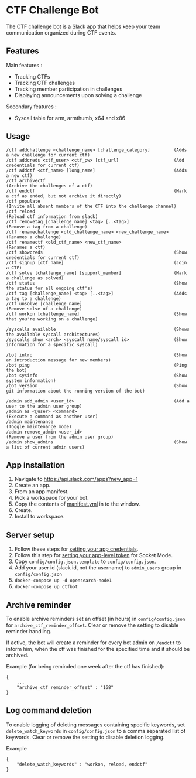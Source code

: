 # CTF Challenge Bot

The CTF challenge bot is a Slack app that helps keep your team communication organized during CTF events.

## Features

Main features :
- Tracking CTFs
- Tracking CTF challenges
- Tracking member participation in challenges
- Displaying announcements upon solving a challenge

Secondary features :
- Syscall table for arm, armthumb, x64 and x86

## Usage

```
/ctf addchallenge <challenge_name> [challenge_category]         (Adds a new challenge for current ctf)
/ctf addcreds <ctf_user> <ctf_pw> [ctf_url]                     (Add credentials for current ctf)
/ctf addctf <ctf_name> [long_name]                              (Adds a new ctf)
/ctf archivectf                                                 (Archive the challenges of a ctf)
/ctf endctf                                                     (Mark a ctf as ended, but not archive it directly)
/ctf populate                                                   (Invite all absent members of the CTF into the challenge channel)
/ctf reload                                                     (Reload ctf information from slack)
/ctf removetag [challenge_name] <tag> [..<tag>]                 (Remove a tag from a challenge)
/ctf renamechallenge <old_challenge_name> <new_challenge_name>  (Renames a challenge)
/ctf renamectf <old_ctf_name> <new_ctf_name>                    (Renames a ctf)
/ctf showcreds                                                  (Show credentials for current ctf)
/ctf signup [ctf_name]                                          (Join a CTF)
/ctf solve [challenge_name] [support_member]                    (Mark a challenge as solved)
/ctf status                                                     (Show the status for all ongoing ctf's)
/ctf tag [challenge_name] <tag> [..<tag>]                       (Adds a tag to a challenge)
/ctf unsolve [challenge_name]                                   (Remove solve of a challenge)
/ctf workon [challenge_name]                                    (Show that you're working on a challenge)

/syscalls available                                             (Shows the available syscall architectures)
/syscalls show <arch> <syscall name/syscall id>                 (Show information for a specific syscall)

/bot intro                                                      (Show an introduction message for new members)
/bot ping                                                       (Ping the bot)
/bot sysinfo                                                    (Show system information)
/bot version                                                    (Show git information about the running version of the bot)

/admin add_admin <user_id>                                      (Add a user to the admin user group)
/admin as <@user> <command>                                     (Execute a command as another user)
/admin maintenance                                              (Toggle maintenance mode)
/admin remove_admin <user_id>                                   (Remove a user from the admin user group)
/admin show_admins                                              (Show a list of current admin users)
```

## App installation

1. Navigate to https://api.slack.com/apps?new_app=1
2. Create an app.
3. From an app manifest.
4. Pick a workspace for your bot.
5. Copy the contents of [manifest.yml](./manifest.yml) in to the window.
6. Create.
7. Install to workspace.

## Server setup

1. Follow these steps for [setting your app credentials](https://api.slack.com/start/building/bolt-python#credentials).
2. Follow this step for [setting your app-level token](https://api.slack.com/apis/connections/socket#sdks) for Socket Mode.
3. Copy `config/config.json.template` to `config/config.json`.
4. Add your user id (slack id, not the username) to `admin_users` group in `config/config.json`
5. `docker-compose up -d opensearch-node1`
6. `docker-compose up ctfbot`

## Archive reminder

To enable archive reminders set an offset (in hours) in `config/config.json` for `archive_ctf_reminder_offset`. Clear or remove the setting to disable reminder handling.

If active, the bot will create a reminder for every bot admin on `/endctf` to inform him, when the ctf was finished for the specified time and it should be archived.

Example (for being reminded one week after the ctf has finished):
```
{
    ...
    "archive_ctf_reminder_offset" : "168"
}
```

## Log command deletion

To enable logging of deleting messages containing specific keywords, set `delete_watch_keywords` in `config/config.json` to a comma separated list of keywords. 
Clear or remove the setting to disable deletion logging.

Example
```
{
    "delete_watch_keywords" : "workon, reload, endctf"
}
